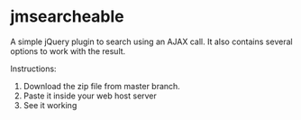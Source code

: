 jmsearcheable
=============

A simple jQuery plugin to search using an AJAX call. It also contains several options to work with the result.

Instructions:

1. Download the zip file from master branch.
2. Paste it inside your web host server
3. See it working

